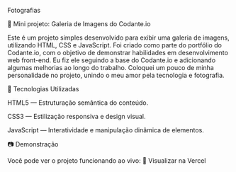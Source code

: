Fotografias

🎨 Mini projeto: Galeria de Imagens do Codante.io

Este é um projeto simples desenvolvido para exibir uma galeria de imagens, utilizando HTML, CSS e JavaScript. Foi criado como parte do portfólio do Codante.io, com o objetivo de demonstrar habilidades em desenvolvimento web front-end. Eu fiz ele seguindo a base do Codante.io e adicionando algumas melhorias ao longo do trabalho. Coloquei um pouco de minha personalidade no projeto, unindo o meu amor pela tecnologia e fotografia. 

🚀 Tecnologias Utilizadas

HTML5 — Estruturação semântica do conteúdo.

CSS3 — Estilização responsiva e design visual.

JavaScript — Interatividade e manipulação dinâmica de elementos.


📷 Demonstração

Você pode ver o projeto funcionando ao vivo:
🔗 Visualizar na Vercel

